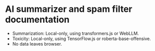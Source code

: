 # AI summarizer and spam filter documentation
- Summarization: Local-only, using transformers.js or WebLLM.
- Toxicity: Local-only, using TensorFlow.js or roberta-base-offensive.
- No data leaves browser.
